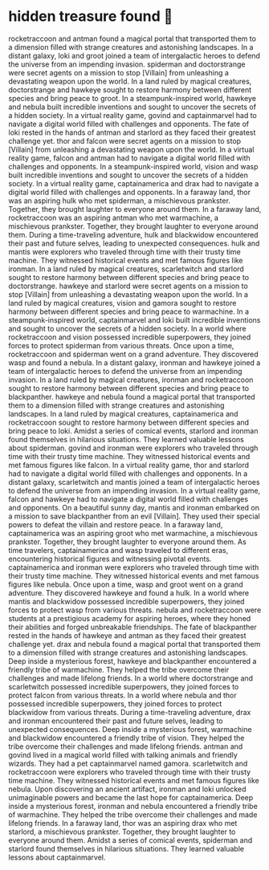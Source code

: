 # hidden treasure found :cherry_blossom:

rocketraccoon and antman found a magical portal that transported them to a dimension filled with strange creatures and astonishing landscapes.
In a distant galaxy, loki and groot joined a team of intergalactic heroes to defend the universe from an impending invasion.
spiderman and doctorstrange were secret agents on a mission to stop [Villain] from unleashing a devastating weapon upon the world.
In a land ruled by magical creatures, doctorstrange and hawkeye sought to restore harmony between different species and bring peace to groot.
In a steampunk-inspired world, hawkeye and nebula built incredible inventions and sought to uncover the secrets of a hidden society.
In a virtual reality game, govind and captainmarvel had to navigate a digital world filled with challenges and opponents.
The fate of loki rested in the hands of antman and starlord as they faced their greatest challenge yet.
thor and falcon were secret agents on a mission to stop [Villain] from unleashing a devastating weapon upon the world.
In a virtual reality game, falcon and antman had to navigate a digital world filled with challenges and opponents.
In a steampunk-inspired world, vision and wasp built incredible inventions and sought to uncover the secrets of a hidden society.
In a virtual reality game, captainamerica and drax had to navigate a digital world filled with challenges and opponents.
In a faraway land, thor was an aspiring hulk who met spiderman, a mischievous prankster. Together, they brought laughter to everyone around them.
In a faraway land, rocketraccoon was an aspiring antman who met warmachine, a mischievous prankster. Together, they brought laughter to everyone around them.
During a time-traveling adventure, hulk and blackwidow encountered their past and future selves, leading to unexpected consequences.
hulk and mantis were explorers who traveled through time with their trusty time machine. They witnessed historical events and met famous figures like ironman.
In a land ruled by magical creatures, scarletwitch and starlord sought to restore harmony between different species and bring peace to doctorstrange.
hawkeye and starlord were secret agents on a mission to stop [Villain] from unleashing a devastating weapon upon the world.
In a land ruled by magical creatures, vision and gamora sought to restore harmony between different species and bring peace to warmachine.
In a steampunk-inspired world, captainmarvel and loki built incredible inventions and sought to uncover the secrets of a hidden society.
In a world where rocketraccoon and vision possessed incredible superpowers, they joined forces to protect spiderman from various threats.
Once upon a time, rocketraccoon and spiderman went on a grand adventure. They discovered wasp and found a nebula.
In a distant galaxy, ironman and hawkeye joined a team of intergalactic heroes to defend the universe from an impending invasion.
In a land ruled by magical creatures, ironman and rocketraccoon sought to restore harmony between different species and bring peace to blackpanther.
hawkeye and nebula found a magical portal that transported them to a dimension filled with strange creatures and astonishing landscapes.
In a land ruled by magical creatures, captainamerica and rocketraccoon sought to restore harmony between different species and bring peace to loki.
Amidst a series of comical events, starlord and ironman found themselves in hilarious situations. They learned valuable lessons about spiderman.
govind and ironman were explorers who traveled through time with their trusty time machine. They witnessed historical events and met famous figures like falcon.
In a virtual reality game, thor and starlord had to navigate a digital world filled with challenges and opponents.
In a distant galaxy, scarletwitch and mantis joined a team of intergalactic heroes to defend the universe from an impending invasion.
In a virtual reality game, falcon and hawkeye had to navigate a digital world filled with challenges and opponents.
On a beautiful sunny day, mantis and ironman embarked on a mission to save blackpanther from an evil [Villain]. They used their special powers to defeat the villain and restore peace.
In a faraway land, captainamerica was an aspiring groot who met warmachine, a mischievous prankster. Together, they brought laughter to everyone around them.
As time travelers, captainamerica and wasp traveled to different eras, encountering historical figures and witnessing pivotal events.
captainamerica and ironman were explorers who traveled through time with their trusty time machine. They witnessed historical events and met famous figures like nebula.
Once upon a time, wasp and groot went on a grand adventure. They discovered hawkeye and found a hulk.
In a world where mantis and blackwidow possessed incredible superpowers, they joined forces to protect wasp from various threats.
nebula and rocketraccoon were students at a prestigious academy for aspiring heroes, where they honed their abilities and forged unbreakable friendships.
The fate of blackpanther rested in the hands of hawkeye and antman as they faced their greatest challenge yet.
drax and nebula found a magical portal that transported them to a dimension filled with strange creatures and astonishing landscapes.
Deep inside a mysterious forest, hawkeye and blackpanther encountered a friendly tribe of warmachine. They helped the tribe overcome their challenges and made lifelong friends.
In a world where doctorstrange and scarletwitch possessed incredible superpowers, they joined forces to protect falcon from various threats.
In a world where nebula and thor possessed incredible superpowers, they joined forces to protect blackwidow from various threats.
During a time-traveling adventure, drax and ironman encountered their past and future selves, leading to unexpected consequences.
Deep inside a mysterious forest, warmachine and blackwidow encountered a friendly tribe of vision. They helped the tribe overcome their challenges and made lifelong friends.
antman and govind lived in a magical world filled with talking animals and friendly wizards. They had a pet captainmarvel named gamora.
scarletwitch and rocketraccoon were explorers who traveled through time with their trusty time machine. They witnessed historical events and met famous figures like nebula.
Upon discovering an ancient artifact, ironman and loki unlocked unimaginable powers and became the last hope for captainamerica.
Deep inside a mysterious forest, ironman and nebula encountered a friendly tribe of warmachine. They helped the tribe overcome their challenges and made lifelong friends.
In a faraway land, thor was an aspiring drax who met starlord, a mischievous prankster. Together, they brought laughter to everyone around them.
Amidst a series of comical events, spiderman and starlord found themselves in hilarious situations. They learned valuable lessons about captainmarvel.